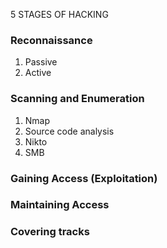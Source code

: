5 STAGES OF HACKING

### Reconnaissance
1. Passive
2. Active

### Scanning and Enumeration 
1. Nmap
2. Source code analysis
3. Nikto
4. SMB

### Gaining Access (Exploitation)

### Maintaining Access

### Covering tracks
